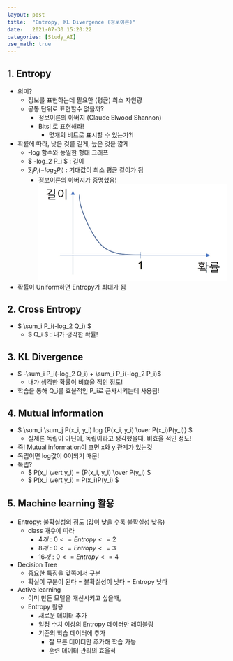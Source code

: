 ```yaml
---
layout: post
title:  "Entropy, KL Divergence (정보이론)"
date:   2021-07-30 15:20:22
categories: [Study_AI]
use_math: true
---
```


## 1. Entropy
 * 의미? 
    * 정보를 표현하는데 필요한 (평균) 최소 자원량
    * 공통 단위로 표현할수 없을까?
        * 정보이론의 아버지 (Claude Elwood Shannon)
        * Bits! 로 표현해라!
            * 몇개의 비트로 표시할 수 있는가?!
 * 확률에 따라, 낮은 것를 길게, 높은 것을 짧게
    * -log 함수와 동일한 형태 그래프
    * $ -log_2 P_i $ : 길이
    * $\sum_i P_i(-log_2 P_i)$ : 기대값이 최소 평균 길이가 됨
        * 정보이론의 아버지가 증명했음!
 ![](/assets/image/KL_1.jpg)
 * 확률이 Uniform하면 Entropy가 최대가 됨

## 2. Cross Entropy
 * $ \sum_i P_i(-log_2 Q_i) $
    * $ Q_i $ : 내가 생각한 확률!

## 3. KL Divergence
 * $ -\sum_i P_i(-log_2 Q_i) + \sum_i P_i(-log_2 P_i)$
    * 내가 생각한 확률이 비효율 적인 정도!
 * 학습을 통해 Q_i를 효율적인 P_i로 근사시키는데 사용됨!

## 4. Mutual information
 * $ \sum_i \sum_j P(x_i, y_i) log {P(x_i, y_i) \over P(x_i)P(y_i)} $
    * 실제론 독립이 아닌데, 독립이라고 생각했을때, 비효율 적인 정도!
 * 즉! Mutual information이 크면 x와 y 관계가 있는것
 * 독립이면 log값이 0이되기 때문!
 * 독립?
    * $ P(x_i \vert y_i) = {P(x_i, y_i) \over P(y_i) $
    * $ P(x_i \vert y_i) = P(x_i)P(y_i) $

## 5. Machine learning 활용
 * Entropy: 불확실성의 정도 (값이 낮을 수록 불확실성 낮음)
    * class 개수에 따라
        * $4개: 0 <= Entropy <= 2$
        * $8개: 0 <= Entropy <= 3$
        * $16개: 0 <= Entropy <= 4$
  * Decision Tree
    * 중요한 특징을 앞쪽에서 구분
    * 확실이 구분이 된다 = 불확실성이 낮다 = Entropy 낮다
  * Active learning    
    * 이미 만든 모델을 개선시키고 싶을때,
    * Entropy 활용
        * 새로운 데이터 추가
        * 일정 수치 이상의 Entropy 데이터만 레이블링
        * 기존의 학습 데이터에 추가
            * 잘 모른 데이터만 추가해 학습 가능
            * 훈련 데이터 관리의 효율적